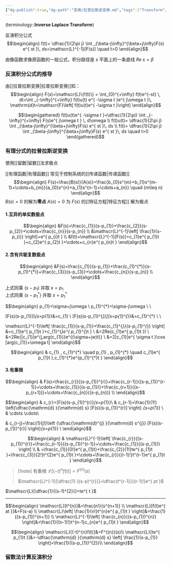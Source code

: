 ```yaml
---
{"dg-publish":true,"dg-path":"变换/拉普拉斯逆变换.md","tags":["Transform","Inverse"],"permalink":"/变换/拉普拉斯逆变换/","dgPassFrontmatter":true,"noteIcon":"","created":"2024-05-21T15:20:28.258+08:00","updated":"2024-09-20T00:26:22.349+08:00"}
---
```


(terminology::**Inverse Laplace Transform**)

反演积分公式
$$\begin{align}
f(t)= \dfrac{1}{2\pi j} \int _{\beta-j\infty}^{\beta+j\infty}F(s) e^{ st }\, ds=\mathscr{L}^{-1}[F(s)]   \quad t>0
\end{align}$$

由像函数求像原函数的一般公式，积分路径是 $s$ 平面上的一条直线 $Re\; s=\beta$

### 反演积分公式的推导
由[[拉普拉斯变换\|拉普拉斯变换]]知：
$$\begin{align}
F(s)=\mathscr{L}\{f(t)\} = \int_{0}^{+\infty} f(t)e^{-st} \, dt=\int _{-\infty}^{+\infty} f(t)u(t) e^{ -\sigma t }e^{ j\omega t }\, \mathrm{d}t=\mathscr{F}\left[ f(t)u(t)e^{ -\sigma t }\right]
\end{align}$$

$$\begin{gathered}
f(t)u(t)e^{ -\sigma t }=\dfrac{1}{2\pi} \int _{-\infty}^{+\infty} F(s)e^{ j\omega t } \, d\omega  \\
f(t)u(t)= \dfrac{1}{2\pi j} \int _{\beta-j\infty}^{\beta+j\infty}F(s) e^{ st }\, ds   \\
f(t)= \dfrac{1}{2\pi j} \int _{\beta-j\infty}^{\beta+j\infty}F(s) e^{ st }\, ds   \quad t>0
\end{gathered}$$

### 有理分式的拉普拉斯逆变换
使用[[留数\|留数]]法求极点

[[有理函数\|有理函数]]
常见于控制系统的[[传递函数\|传递函数]]
$$\begin{align}
F(s)=\frac{B(s)}{A(s)}=\frac{b_{0}s^{m}+b_{1}s^{m-1}+\cdots+b_{m}}{a_{0}s^{n}+a_{1}s^{n-1}+\cdots+a_{n}}  \quad (m\leq n)
\end{align}$$
$B(s)=0$ 的解为**零点**
$A(s)=0$ 为 $F(s)$ 的[[特征方程\|特征方程]]    解为极点

#### 1.互异的单实数极点

$$\begin{align}
&F(s)=\frac{c_{1}}{s-p_{1}}+\frac{c_{2}}{s-p_{2}}+\cdots+\frac{c_{n}}{s-p_{n}} \\
&\mathscr{L}^{-1}\left[ \frac{1}{s-p_{i}} \right]=e^{ p_{i}t } \\
&f(t)=\mathscr{L}^{-1}[F(s)]=c_{1}e^{ p_{1}t }+c_{2}e^{ p_{2}t }+\cdots+c_{n}e^{ p_{n}t }
\end{align}$$

#### 2.含有共轭复数极点

$$\begin{align}
&F(s)=\frac{c_{1}}{s-p_{1}}+\frac{c_{1}^{*}}{s-p_{1}^{*}}+\frac{c_{3}}{s-p_{3}}+\cdots+\frac{c_{n}}{s-p_{n}} \\ 
\end{align}$$

上式同乘 $(s-p_{1})$ 并取 $s=p_{1}$    
上式同乘 $(s-p_{1}^{*})$ 并取 $s=p_{1}^{*}$    

$$\begin{align}
p_{1}=\sigma+j\omega    \\ 
p_{1}^{*}=\sigma-j\omega \\ \\

[F(s)(s-p_{1})]_{s=p_{1}}&=c_{1} \\ 
 [F(s)(s-p_{1}^{*})]_{s=p_{1}^{*}}&=c_{1}^{*} \\ \\

\mathscr{L}^{-1}\left[ \frac{c_{1}}{s-p_{1}}+\frac{c_{1}^{*}}{s-p_{1}^{*}} \right] &=c_{1}e^{ p_{1}t }+c_{1}^{*}e^{ p_{1}^{*}t } \\
&=2Re(c_{1}e^{ p_{1}t }) \\
&=2Re\{|c_{1}|e^{j\,arg(c_{1})}e^{(\sigma+jw)t}\} \\
&=2|c_{1}|e^{ \sigma t }\cos [arg(c_{1})+\omega t]
\end{align}$$


$$\begin{align}
 & c_{1} , c_{1}^{*} \quad  p_{1} ,  p_{1}^{*} \quad  c_{1}e^{ p_{1}t },c_{1}^{*}e^{p_{1}^{*}t }
\end{align}$$

#### 3.有重根

$$\begin{align}
 & F(s)=\frac{c_{r}}{(s-p_{1})^{r}}+\frac{c_{r-1}}{(s-p_{1})^{r-1}}+\cdots+\frac{c_{1}}{(s-p_{1})}+\frac{c_{r+1}}{(s-p_{r+1})}+\cdots+\frac{c_{n}}{(s-p_{n})} \\
\end{align}$$

$$\begin{align}
  & c_{r}=[F(s)(s-p_{1})^{r}]_{s=p_{1}}\\  & c_{r-1}=\frac{1}{1!} \left\{\dfrac{\mathrm{d} }{\mathrm{d} s}  [F(s)(s-p_{1})^{r}] \right\} _{s=p_{1}} \\
 & \cdots \cdots\\

 & c_{r-j}=\frac{1}{j!}\left \{\dfrac{\mathrm{d}^{j} }{\mathrm{d} s^{j}} [F(s)(s-p_{1})^{r}] \right\}_{s=p_{1}} \\
\end{align}$$

$$\begin{align}
 & \mathscr{L}^{-1}\left[ \frac{c_{r}}{(s-p_{1})^{r}}+\frac{c_{r-1}}{(s-p_{1})^{r-1}}+\cdots+\frac{c_{1}}{(s-p_{1})} \right] \\
 & =\frac{c_{1}}{0!}e^{ p_{1}t}+\frac{c_{2}}{1!}te^{ p_{1}t }+\frac{c_{3}}{2!}t^{2}e^{ p_{1}t }+\cdots+\frac{c_{r}}{(r-1)!}t^{r-1}e^{ p_{1}t }
\end{align}$$


>[!note] 有重根
> $\mathscr{L}[(-t)^{n}f(t)]=F^{(n)}(s)$
> 
> $\mathscr{L}^{-1}[\dfrac{1}
> {(s-p)^{r}}]=\dfrac{t^{r-1}}{(r-1)!}e^{ pt }$

$\mathscr{L}[\dfrac{1}{(s-1)^{2}}]=te^{ t }$

***
$$\begin{align}
\mathscr{L}[t^{n}]&=\frac{n!}{s^{n+1}} \\
\mathscr{L}[f(t)e^{ at }]&=F(s-a) \\
\mathscr{L}\left[ \frac{1}{n!}t^{n}e^{ p_{1}t } \right]&=\frac{1}{(s-p_{1})^{n+1}} \\
\mathscr{L}^{-1}\left[ \frac{c_{n}}{(s-p_{1})^{n}} \right]&=\frac{1}{(n-1)!}t^{n-1}c_{n}e^{ p_{1}t }
\end{align}$$


$$\begin{align}
 \mathscr{L}[(-t)^{n}f(t)]&=F^{(n)}(s)\\
\mathscr{L}[te^{ p_{1}t }]&=-\dfrac{\mathrm{d} }{\mathrm{d} s}  \left[ \frac{1}{s-p_{1}} \right]=\frac{1}{(s-p_{1})^{2}}\\
\end{align}$$

### 留数法计算反演积分




